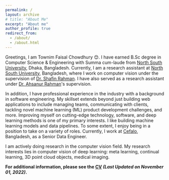 ```yaml
---
permalink: /
layout: archive
# title: "About Me"
excerpt: "About me"
author_profile: true
redirect_from: 
  - /about/
  - /about.html
---
```


Greetings, I am Townim Faisal Chowdhury 😊. I have earned B.Sc degree in Computer Science & Engineering with Summa cum-laude from [North South University](http://www.northsouth.edu/), Dhaka, Bangladesh. Currently, I am a research assistant at [North South University](http://www.northsouth.edu/), Bangladesh, where I work on computer vision under the supervision of [Dr. Shafin Rahman](https://scholar.google.com/citations?user=Pe8C-SUAAAAJ&hl=en). I have also served as a research assistant under [Dr. Ahsanur Rahman](https://sites.google.com/site/rahmanmahsanur)'s supervision. 

In addition, I have professional experience in the industry with a background in software engineering. My skillset extends beyond just building web applications to include managing teams, communicating with clients, tackling novel machine learning (ML) product development challenges, and more. Improving myself on cutting-edge technology, software, and deep learning methods is one of my primary interests. I like building machine learning models and data pipelines. To some extent, I enjoy being in a position to take on a variety of roles. Currently, I work at [Cefalo](https://www.cefalo.com/en/), Bangladesh, as a Senior Data Engineer. 


I am actively doing research in the computer vision field. My research interests lies in computer vision of deep learning: meta learning, continual learning, 3D point cloud objects, medical imaging. 

**For additional information, please see the [CV](https://drive.google.com/file/d/1imV2NKStrdlXyBuCe2uPnwVwT2pd2UT6/view?usp=sharing) _(Last Updated on November 01, 2022)_.**